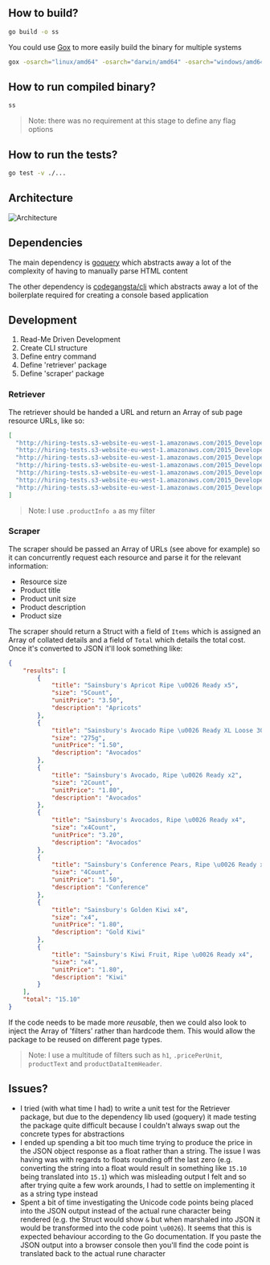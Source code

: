 ## How to build?

```bash
go build -o ss
```

You could use [Gox](http://github.com/mitchellh/gox) to more easily build the binary for multiple systems

```bash
gox -osarch="linux/amd64" -osarch="darwin/amd64" -osarch="windows/amd64" -output="ss.{{.OS}}"
```

## How to run compiled binary?

```bash
ss
```

> Note: there was no requirement at this stage to define any flag options

## How to run the tests?

```bash
go test -v ./...
```

## Architecture

![Architecture](https://cloud.githubusercontent.com/assets/180050/11756388/72c1d13a-a051-11e5-860c-7a30bf3e3b49.png)

## Dependencies

The main dependency is [goquery](https://github.com/PuerkitoBio/goquery/) which abstracts away a lot of the complexity of having to manually parse HTML content

The other dependency is [codegangsta/cli](https://github.com/codegangsta/cli) which abstracts away a lot of the boilerplate required for creating a console based application

## Development

1. Read-Me Driven Development
2. Create CLI structure
3. Define entry command
4. Define 'retriever' package
5. Define 'scraper' package

### Retriever

The retriever should be handed a URL and return an Array of sub page resource URLs, like so:

```json
[
  "http://hiring-tests.s3-website-eu-west-1.amazonaws.com/2015_Developer_Scrape/sainsburys-apricot-ripe---ready-320g.html",
  "http://hiring-tests.s3-website-eu-west-1.amazonaws.com/2015_Developer_Scrape/sainsburys-avocado-xl-pinkerton-loose-300g.html",
  "http://hiring-tests.s3-website-eu-west-1.amazonaws.com/2015_Developer_Scrape/sainsburys-avocado--ripe---ready-x2.html",
  "http://hiring-tests.s3-website-eu-west-1.amazonaws.com/2015_Developer_Scrape/sainsburys-avocados--ripe---ready-x4.html",
  "http://hiring-tests.s3-website-eu-west-1.amazonaws.com/2015_Developer_Scrape/sainsburys-conference-pears--ripe---ready-x4-%28minimum%29.html",
  "http://hiring-tests.s3-website-eu-west-1.amazonaws.com/2015_Developer_Scrape/sainsburys-golden-kiwi--taste-the-difference-x4-685641-p-44.html",
  "http://hiring-tests.s3-website-eu-west-1.amazonaws.com/2015_Developer_Scrape/sainsburys-kiwi-fruit--ripe---ready-x4.html"
]
```

> Note: I use `.productInfo a` as my filter

### Scraper

The scraper should be passed an Array of URLs (see above for example) so it can concurrently request each resource and parse it for the relevant information:

- Resource size
- Product title
- Product unit size
- Product description
- Product size

The scraper should return a Struct with a field of `Items` which is assigned an Array of collated details and a field of `Total` which details the total cost. Once it's converted to JSON it'll look something like:


```json
{
    "results": [
        {
            "title": "Sainsbury's Apricot Ripe \u0026 Ready x5",
            "size": "5Count",
            "unitPrice": "3.50",
            "description": "Apricots"
        },
        {
            "title": "Sainsbury's Avocado Ripe \u0026 Ready XL Loose 300g",
            "size": "275g",
            "unitPrice": "1.50",
            "description": "Avocados"
        },
        {
            "title": "Sainsbury's Avocado, Ripe \u0026 Ready x2",
            "size": "2Count",
            "unitPrice": "1.80",
            "description": "Avocados"
        },
        {
            "title": "Sainsbury's Avocados, Ripe \u0026 Ready x4",
            "size": "x4Count",
            "unitPrice": "3.20",
            "description": "Avocados"
        },
        {
            "title": "Sainsbury's Conference Pears, Ripe \u0026 Ready x4 (minimum)",
            "size": "4Count",
            "unitPrice": "1.50",
            "description": "Conference"
        },
        {
            "title": "Sainsbury's Golden Kiwi x4",
            "size": "x4",
            "unitPrice": "1.80",
            "description": "Gold Kiwi"
        },
        {
            "title": "Sainsbury's Kiwi Fruit, Ripe \u0026 Ready x4",
            "size": "x4",
            "unitPrice": "1.80",
            "description": "Kiwi"
        }
    ],
    "total": "15.10"
}
```

If the code needs to be made more *reusable*, then we could also look to inject the Array of 'filters' rather than hardcode them. This would allow the package to be reused on different page types.

> Note:
> I use a multitude of filters such as `h1`, `.pricePerUnit`, `productText` and `productDataItemHeader`.

## Issues?

- I tried (with what time I had) to write a unit test for the Retriever package, but due to the dependency lib used (goquery) it made testing the package quite difficult because I couldn't always swap out the concrete types for abstractions
- I ended up spending a bit too much time trying to produce the price in the JSON object response as a float rather than a string. The issue I was having was with regards to floats rounding off the last zero (e.g. converting the string into a float would result in something like `15.10` being translated into `15.1`) which was misleading output I felt and so after trying quite a few work arounds, I had to settle on implementing it as a string type instead
- Spent a bit of time investigating the Unicode code points being placed into the JSON output instead of the actual rune character being rendered (e.g. the Struct would show `&` but when marshaled into JSON it would be transformed into the code point `\u0026`). It seems that this is expected behaviour according to the Go documentation. If you paste the JSON output into a browser console then you'll find the code point is translated back to the actual rune character
